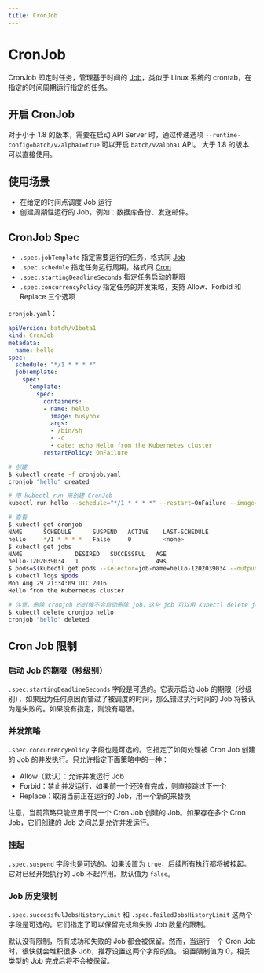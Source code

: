 ```yaml
---
title: CronJob
---
```


# CronJob
CronJob 即定时任务，管理基于时间的 [Job](./job.html)，类似于 Linux 系统的 crontab，在指定的时间周期运行指定的任务。

## 开启 CronJob

对于小于 1.8 的版本，需要在启动 API Server 时，通过传递选项 `--runtime-config=batch/v2alpha1=true` 可以开启 `batch/v2alpha1` API。
大于 1.8 的版本可以直接使用。

## 使用场景
- 在给定的时间点调度 Job 运行
- 创建周期性运行的 Job，例如：数据库备份、发送邮件。

## CronJob Spec
- `.spec.jobTemplate` 指定需要运行的任务，格式同 [Job](./job.html)
- `.spec.schedule` 指定任务运行周期，格式同 [Cron](https://en.wikipedia.org/wiki/Cron)
- `.spec.startingDeadlineSeconds` 指定任务启动的期限
- `.spec.concurrencyPolicy` 指定任务的并发策略，支持 Allow、Forbid 和 Replace 三个选项

`cronjob.yaml`：
```yml
apiVersion: batch/v1beta1
kind: CronJob
metadata:
  name: hello
spec:
  schedule: "*/1 * * * *"
  jobTemplate:
    spec:
      template:
        spec:
          containers:
          - name: hello
            image: busybox
            args:
            - /bin/sh
            - -c
            - date; echo Hello from the Kubernetes cluster
          restartPolicy: OnFailure
```

```sh
# 创建
$ kubectl create -f cronjob.yaml
cronjob "hello" created

# 用 kubectl run 来创建 CronJob
kubectl run hello --schedule="*/1 * * * *" --restart=OnFailure --image=busybox -- /bin/sh -c "date; echo Hello from the Kubernetes cluster"

# 查看
$ kubectl get cronjob
NAME      SCHEDULE      SUSPEND   ACTIVE    LAST-SCHEDULE
hello     */1 * * * *   False     0         <none>
$ kubectl get jobs
NAME               DESIRED   SUCCESSFUL   AGE
hello-1202039034   1         1            49s
$ pods=$(kubectl get pods --selector=job-name=hello-1202039034 --output=jsonpath={.items..metadata.name} -a)
$ kubectl logs $pods
Mon Aug 29 21:34:09 UTC 2016
Hello from the Kubernetes cluster

# 注意，删除 cronjob 的时候不会自动删除 job，这些 job 可以用 kubectl delete job 来删除
$ kubectl delete cronjob hello
cronjob "hello" deleted
```

## Cron Job 限制

### 启动 Job 的期限（秒级别）
`.spec.startingDeadlineSeconds` 字段是可选的。它表示启动 Job 的期限（秒级别），如果因为任何原因而错过了被调度的时间，那么错过执行时间的 Job 将被认为是失败的。如果没有指定，则没有期限。

### 并发策略
`.spec.concurrencyPolicy` 字段也是可选的。它指定了如何处理被 Cron Job 创建的 Job 的并发执行。只允许指定下面策略中的一种：

- Allow（默认）：允许并发运行 Job
- Forbid：禁止并发运行，如果前一个还没有完成，则直接跳过下一个
- Replace：取消当前正在运行的 Job，用一个新的来替换

注意，当前策略只能应用于同一个 Cron Job 创建的 Job。如果存在多个 Cron Job，它们创建的 Job 之间总是允许并发运行。

### 挂起
`.spec.suspend` 字段也是可选的。如果设置为 `true`，后续所有执行都将被挂起。它对已经开始执行的 Job 不起作用。默认值为 `false`。

### Job 历史限制

`.spec.successfulJobsHistoryLimit` 和 `.spec.failedJobsHistoryLimit` 这两个字段是可选的。它们指定了可以保留完成和失败 Job 数量的限制。

默认没有限制，所有成功和失败的 Job 都会被保留。然而，当运行一个 Cron Job 时，很快就会堆积很多 Job，推荐设置这两个字段的值。
设置限制值为 0，相关类型的 Job 完成后将不会被保留。
